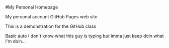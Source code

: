 #My Personal Homepage

My personal account GitHub Pages web site

This is a demonstration for the GitHub class

Basic auto I don't know what this guy is typing but imma just keep doin what I'm doin...